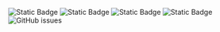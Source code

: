 ![Static Badge](https://img.shields.io/badge/blacklists-60-000000) ![Static Badge](https://img.shields.io/badge/blacklisted-2996834-cc0000) ![Static Badge](https://img.shields.io/badge/whitelisted-2242-00CC00) ![Static Badge](https://img.shields.io/badge/streaming_blacklist-28106-000000) ![GitHub issues](https://img.shields.io/github/issues/fabriziosalmi/blacklists)
